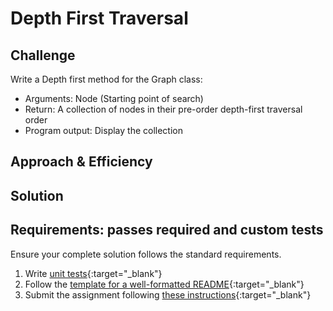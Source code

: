 # Depth First Traversal
<!-- Short summary or background information -->

## Challenge
Write a Depth first method for the Graph class:
- Arguments: Node (Starting point of search)
- Return: A collection of nodes in their pre-order depth-first traversal order
- Program output: Display the collection

## Approach & Efficiency


<!-- What approach did you take? Why? What is the Big O space/time for this approach? -->

## Solution
<!-- Embedded whiteboard image -->

## Requirements: passes required and custom tests

Ensure your complete solution follows the standard requirements.

1. Write [unit tests](../../Challenge_Testing){:target="_blank"}
1. Follow the [template for a well-formatted README](../../Challenge_Documentation){:target="_blank"}
1. Submit the assignment following [these instructions](../../Challenge_Submission){:target="_blank"}
